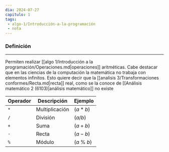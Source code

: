```yaml
---
dia: 2024-07-27
capitulo: 1
tags: 
 - algo-1/Introducción-a-la-programación
 - nota
---
```

### Definición
---
Permiten realizar [[algo 1/Introducción a la programación/Operaciones.md|operaciones]] aritméticas. Cabe destacar que en las ciencias de la computación la matemática no trabaja con elementos infinitos. Esto quiere decir que la [[analisis 3/Transformaciones conformes/Recta.md|recta]] real, como se la conoce de [[Análisis matemático 2 (6103)|análisis matemático]] no existe

| Operador | Descripción    | Ejemplo      |
| -------- | -------------- | ------------ |
| `*`      | Multiplicación | $(a * b)$    |
| `/`      | División       | $(a / b)$    |
| `+`      | Suma           | $(a + b)$    |
| `-`      | Recta          | $(a - b)$    |
| `%`      | Módulo         | $(a~ \% ~b)$ |
